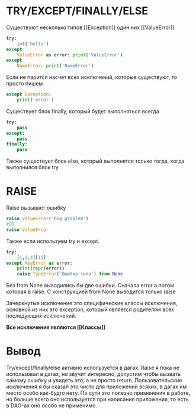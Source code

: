 # TRY/EXCEPT/FINALLY/ELSE
Существуют несколько типов [[Exception]] один них [[ValueError]]
```python
try: 
	int('hello')
except 
	ValueError as error: print('ValueError')
except 
	NameError: print('NameError')
```
Если не парится насчет всех исключений, которые существуют, то просто пишем
```python
except Exception:
	print('error')
```
Существует блок finally, который будет выполняться всегда
```python
try:
	pass
except:
	pass
finally:
	pass
```
Также существует блок else, который выполнятся только тогда, когда выполнился блок try
# RAISE

Raise вызывает ошибку
```python
raise ValueError('big problem')
#OR
raise ValueError
```
Также если используем try и except.
```python
try:
	[1,2,3][15]
except KeyError as error:
	print(repr(error))
	raise TypeError('Ошибка типа') from None
```
Без from None выводились бы две ошибки. Сначала error а потом которая в raise. С конструкцией from None выводится только raise

Зачеркнутые исключение это специфические классы исключения, основной из них это exception, который является родителям всех последующих исключений.

**Все исключения являются [[Классы]]**
# Вывод

Try/except/finally/else активно используется в дагах. Raise я пока не использовал в дагах, но звучит интересно, допустим чтобы вызвать самому ошибку и увидеть это, а не просто return. Пользовательские исключения я бы сказал это чисто для приложений всяких, в дагах им место особо как-будто нету. По сути это полезно применения в работе, но больше всего оно используется при написания приложения, то есть в DAG-ах оно особо не применимо.